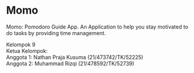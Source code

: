 # Momo
Momo: Pomodoro Guide App. An Application to help you stay motivated to do tasks by providing time management.

Kelompok 9 </br>
Ketua Kelompok: </br>
Anggota 1: Nathan Praja Kusuma (21/473742/TK/52225) </br>
Anggota 2: Muhammad Rizqi (21/478592/TK/52739)</br>
